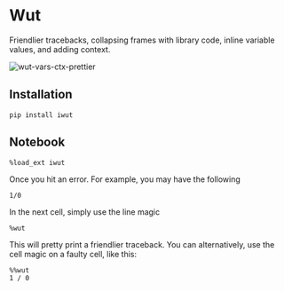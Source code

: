 # Wut

Friendlier tracebacks, collapsing frames with library code, inline variable values, and adding context.

![wut-vars-ctx-prettier](https://user-images.githubusercontent.com/2068077/138010088-d17eef95-0965-49b0-9570-b21c832cbe99.gif)


## Installation

```
pip install iwut
```

## Notebook

```
%load_ext iwut
```

Once you hit an error. For example, you may have the following

```
1/0
```

In the next cell, simply use the line magic

```
%wut
```

This will pretty print a friendlier traceback. You can alternatively, use the cell magic on a faulty cell, like this:

```
%%wut
1 / 0
```
